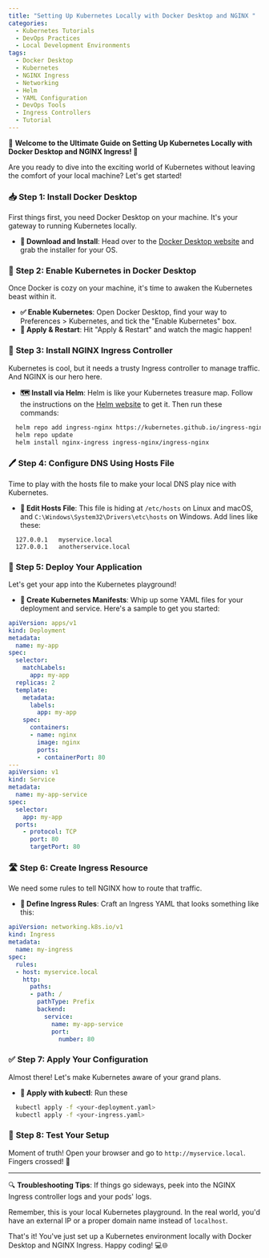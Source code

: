 ```yaml
---
title: "Setting Up Kubernetes Locally with Docker Desktop and NGINX "
categories:
  - Kubernetes Tutorials
  - DevOps Practices
  - Local Development Environments
tags:
  - Docker Desktop
  - Kubernetes
  - NGINX Ingress
  - Networking
  - Helm
  - YAML Configuration
  - DevOps Tools
  - Ingress Controllers
  - Tutorial
---
```




🌟 **Welcome to the Ultimate Guide on Setting Up Kubernetes Locally with Docker Desktop and NGINX Ingress! 🚀**

Are you ready to dive into the exciting world of Kubernetes without leaving the comfort of your local machine? Let's get started!

### 📥 **Step 1: Install Docker Desktop**
First things first, you need Docker Desktop on your machine. It's your gateway to running Kubernetes locally.

- **🔗 Download and Install**: Head over to the [Docker Desktop website](https://www.docker.com/products/docker-desktop) and grab the installer for your OS.

### 🔄 **Step 2: Enable Kubernetes in Docker Desktop**
Once Docker is cozy on your machine, it's time to awaken the Kubernetes beast within it.

- **✅ Enable Kubernetes**: Open Docker Desktop, find your way to Preferences > Kubernetes, and tick the "Enable Kubernetes" box.
- **🔁 Apply & Restart**: Hit "Apply & Restart" and watch the magic happen!

### 🚦 **Step 3: Install NGINX Ingress Controller**
Kubernetes is cool, but it needs a trusty Ingress controller to manage traffic. And NGINX is our hero here.

- **🗺️ Install via Helm**: Helm is like your Kubernetes treasure map. Follow the instructions on the [Helm website](https://helm.sh/docs/intro/install/) to get it. Then run these commands:
```bash
  helm repo add ingress-nginx https://kubernetes.github.io/ingress-nginx
  helm repo update
  helm install nginx-ingress ingress-nginx/ingress-nginx
```

### 🖊️ **Step 4: Configure DNS Using Hosts File**
Time to play with the hosts file to make your local DNS play nice with Kubernetes.

- **📝 Edit Hosts File**: This file is hiding at `/etc/hosts` on Linux and macOS, and `C:\Windows\System32\Drivers\etc\hosts` on Windows. Add lines like these:
```
  127.0.0.1   myservice.local
  127.0.0.1   anotherservice.local
```

### 🚀 **Step 5: Deploy Your Application**
Let's get your app into the Kubernetes playground!

- **📄 Create Kubernetes Manifests**: Whip up some YAML files for your deployment and service. Here's a sample to get you started:

```yaml
apiVersion: apps/v1
kind: Deployment
metadata:
  name: my-app
spec:
  selector:
    matchLabels:
      app: my-app
  replicas: 2
  template:
    metadata:
      labels:
        app: my-app
    spec:
      containers:
      - name: nginx
        image: nginx
        ports:
        - containerPort: 80
---
apiVersion: v1
kind: Service
metadata:
  name: my-app-service
spec:
  selector:
    app: my-app
  ports:
    - protocol: TCP
      port: 80
      targetPort: 80

```

### 🛣️ **Step 6: Create Ingress Resource**
We need some rules to tell NGINX how to route that traffic.

- **📃 Define Ingress Rules**: Craft an Ingress YAML that looks something like this:
  
```yaml
apiVersion: networking.k8s.io/v1
kind: Ingress
metadata:
  name: my-ingress
spec:
  rules:
  - host: myservice.local
    http:
      paths:
      - path: /
        pathType: Prefix
        backend:
          service:
            name: my-app-service
            port:
              number: 80
```

### ✅ **Step 7: Apply Your Configuration**
Almost there! Let's make Kubernetes aware of your grand plans.

- **🔧 Apply with kubectl**: Run these

```bash
  kubectl apply -f <your-deployment.yaml>
  kubectl apply -f <your-ingress.yaml>
```

### 🎉 **Step 8: Test Your Setup**
Moment of truth! Open your browser and go to `http://myservice.local`. Fingers crossed! 🤞

---

🔍 **Troubleshooting Tips**: If things go sideways, peek into the NGINX Ingress controller logs and your pods' logs.

Remember, this is your local Kubernetes playground. In the real world, you'd have an external IP or a proper domain name instead of `localhost`.

That's it! You've just set up a Kubernetes environment locally with Docker Desktop and NGINX Ingress. Happy coding! 💻🌐
